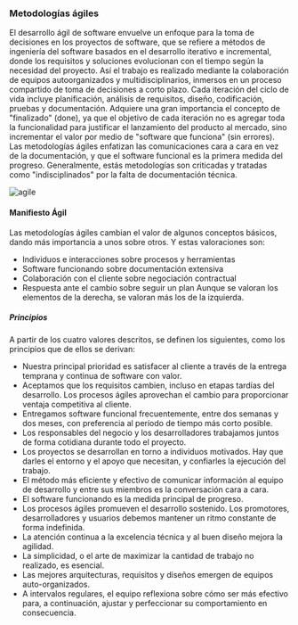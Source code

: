 ### Metodologías ágiles
El desarrollo ágil de software envuelve un enfoque para la toma de decisiones en los proyectos de software, que se refiere a métodos de ingeniería del software basados en el desarrollo iterativo e incremental, donde los requisitos y soluciones evolucionan con el tiempo según la necesidad del proyecto. Así el trabajo es realizado mediante la colaboración de equipos autoorganizados y multidisciplinarios, inmersos en un proceso compartido de toma de decisiones a corto plazo.
Cada iteración del ciclo de vida incluye planificación, análisis de requisitos, diseño, codificación, pruebas y documentación. Adquiere una gran importancia el concepto de "finalizado" (done), ya que el objetivo de cada iteración no es agregar toda la funcionalidad para justificar el lanzamiento del producto al mercado, sino incrementar el valor por medio de "software que funciona" (sin errores).
Las metodologías ágiles enfatizan las comunicaciones cara a cara en vez de la documentación, y que el software funcional es la primera medida del progreso. Generalmente, estás metodologías son criticadas y tratadas como "indisciplinados" por la falta de documentación técnica.

![agile](https://user-images.githubusercontent.com/38529682/84301849-d5abbe80-ab2a-11ea-9f4f-5aa0f5deac29.png)

#### Manifiesto Ágil
Las metodologías ágiles cambian el valor de algunos conceptos básicos, dando más importancia a unos sobre otros. Y estas valoraciones son:
- Individuos e interacciones sobre procesos y herramientas
- Software funcionando sobre documentación extensiva
- Colaboración con el cliente sobre negociación contractual
- Respuesta ante el cambio sobre seguir un plan
Aunque se valoran los elementos de la derecha, se valoran más los de la izquierda.

##### Principios
A partir de los cuatro valores descritos, se definen los siguientes, como los principios que de ellos se derivan:
* Nuestra principal prioridad es satisfacer al cliente a través de la entrega temprana y continua de software con valor.
* Aceptamos que los requisitos cambien, incluso en etapas tardías del desarrollo. Los procesos ágiles aprovechan el cambio para proporcionar ventaja competitiva al cliente.
* Entregamos software funcional frecuentemente, entre dos semanas y dos meses, con preferencia al período de tiempo más corto posible.
* Los responsables del negocio y los desarrolladores trabajamos juntos de forma cotidiana durante todo el proyecto.
* Los proyectos se desarrollan en torno a individuos motivados. Hay que darles el entorno y el apoyo que necesitan, y confiarles la ejecución del trabajo.
* El método más eficiente y efectivo de comunicar información al equipo de desarrollo y entre sus miembros es la conversación cara a cara.
* El software funcionando es la medida principal de progreso.
* Los procesos ágiles promueven el desarrollo sostenido. Los promotores, desarrolladores y usuarios debemos mantener un ritmo constante de forma indefinida.
* La atención continua a la excelencia técnica y al buen diseño mejora la agilidad.
* La simplicidad, o el arte de maximizar la cantidad de trabajo no realizado, es esencial.
* Las mejores arquitecturas, requisitos y diseños emergen de equipos auto-organizados.
* A intervalos regulares, el equipo reflexiona sobre cómo ser más efectivo para, a continuación, ajustar y perfeccionar su comportamiento en consecuencia.

